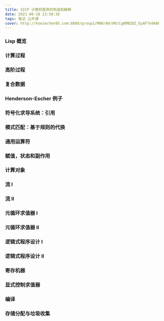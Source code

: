 ```yaml
---
title: SICP 计算机程序的构造和解释
date: 2021-06-28 23:58:36
tags: 笔记 公开课
cover: http://howiechen95.com:8888/group1/M00/00/00/CgAMB2DZ_EyAF7e9AANqY0fUJ1Q290.jpg
---
```


### Lisp 概览

### 计算过程

### 高阶过程

### 复合数据

### Henderson-Escher 例子

### 符号化求导系统：引用

### 模式匹配：基于规则的代换

### 通用运算符

### 赋值，状态和副作用

### 计算对象

### 流 I

### 流 II

### 元循环求值器 I

### 元循环求值器 II

### 逻辑式程序设计 I

### 逻辑式程序设计 II

### 寄存机器

### 显式控制求值器

### 编译

### 存储分配与垃圾收集


